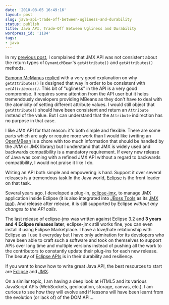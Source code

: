 ```yaml
---
date: '2010-08-05 16:49:16'
layout: post
slug: java-api-trade-off-between-ugliness-and-durability
status: publish
title: Java API, Trade-Off Between Ugliness and Durability
wordpress_id: '1184'
tags:
- java
---
```


In my [previous post][previous], I complained that JMX API was not consistent about the return types of `DynamicMBean`'s `getAttribute()` and `getAttributes()` methods.

[Eamonn McManus][eamonn] [replied][comment] with a very good explanation on why `getAttributes()` is designed that way in order to be consistent with _`setAttributes()`_. This bit of "ugliness" in the API is a very good compromise. It requires some attention from the API user but it helps tremendously developers providing MBeans as they don't have to deal with the atomicity of setting different attribute values.
I would still object that `getAttribute()` should have been consistent and return an `Attribute` instead of the value. But I can understand that the `Attribute` indirection has no purpose  in that case.

I like JMX API for that reason: it's both simple and flexible. There are some parts which are ugly or require more work than I would like (writing an [OpenMBean][OpenMBean] is a chore with too much information that should be handled by the JVM or JMX library) but I understand that JMX is widely used and backwards compatibility is a mandatory requirement.
If every new release of Java was coming with a refined JMX API without a regard to backwards compatibility, I would not praise it like I do.

Writing an API both simple and empowering is hard. Support it over several releases is a tremendous task.In the Java world, [Eclipse][eclipse] is the front leader on that task. 

Several years ago, I developed a plug-in, [eclipse-jmx][eclipse-jmx], to manage JMX application inside Eclipse (it is also integrated into [JBoss Tools][jboss-tools] as its [JMX tool][jmx-tool]).
And release after release, it is still supported by Eclipse _without any changes to the API calls_.

The last release of eclipse-jmx was written against Eclipse 3.2 and __3 years and 4 Eclipse releases later__, eclipse-jmx still works fine, you can even install it using Eclipse Marketplace.
I have a love/hate relationship with Eclipse as I use it everyday but I have only admiration for its developers who have been able to craft such a software and took on themselves to support APIs over long time and multiple versions instead of pushing all the work to the contributors to constantly update their plug-ins for each new release. The beauty of [Eclipse APIs][eclipse-api] is in their durability and resiliency.

If you want to know how to write great Java API, the best resources to start are [Eclipse][eclipse-api] and [JMX][jmx-api].

On a similar topic, I am having a deep look at HTML5 and its various JavaScript APIs (WebSockets, geolocation, storage, canvas, etc.). I am curious to see how they will evolve and if lessons will have been learnt from the evolution (or lack of) of the DOM API...

[previous]: http://jmesnil.net/weblog/2010/08/02/jmx4r-0-1-2-is-released/
[comment]: http://jmesnil.net/weblog/2010/08/02/jmx4r-0-1-2-is-released/#comment-77839
[eamonn]: http://www.java.net/blogs/emcmanus/
[openmbean]: http://download-llnw.oracle.com/javase/1.5.0/docs/api/javax/management/openmbean/package-summary.html#package_description
[jmx-api]: http://www.artima.com/weblogs/viewpost.jsp?thread=142428
[eclipse]: http://eclipse.org/
[eclipse-api]: http://wiki.eclipse.org/Evolving_Java-based_APIs
[eclipse-jmx]: http://github.com/jmesnil/eclipse-jmx
[jboss-tools]: http://jboss.org/tools
[jmx-tool]: http://docs.jboss.org/tools/3.1.0.GA/en/jmx_ref_guide/html/index.html

